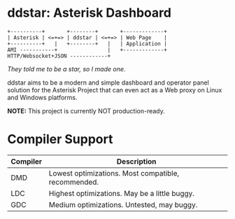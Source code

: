 # ddstar: Asterisk Dashboard

```
+----------+       +--------+       +-------------+
| Asterisk | <=+=> | ddstar | <=+=> | Web Page    |
+----------+   |   +--------+   |   | Application |
AMI -----------+                |   +-------------+
HTTP/Websocket+JSON ------------+
```

_They told me to be a star, so I made one._

ddstar aims to be a modern and simple dashboard and operator panel solution for
the Asterisk Project that can even act as a Web proxy on Linux and Windows
platforms.

**NOTE:** This project is currently NOT production-ready.

# Compiler Support

| Compiler | Description |
|---|---|
| DMD | Lowest optimizations. Most compatible, recommended. |
| LDC | Highest optimizations. May be a little buggy. |
| GDC | Medium optimizations. Untested, may buggy. |